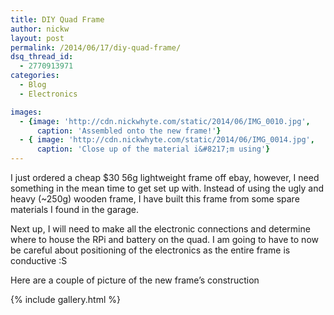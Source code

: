 ```yaml
---
title: DIY Quad Frame
author: nickw
layout: post
permalink: /2014/06/17/diy-quad-frame/
dsq_thread_id:
  - 2770913971
categories:
  - Blog
  - Electronics

images: 
  - {image: 'http://cdn.nickwhyte.com/static/2014/06/IMG_0010.jpg',
      caption: 'Assembled onto the new frame!'}
  - { image: 'http://cdn.nickwhyte.com/static/2014/06/IMG_0014.jpg',
      caption: 'Close up of the material i&#8217;m using'}
---
```

I just ordered a cheap $30 56g lightweight frame off ebay, however, I need something in the mean time to get set up with. Instead of using the ugly and heavy (~250g) wooden frame, I have built this frame from some spare materials I found in the garage.

Next up, I will need to make all the electronic connections and determine where to house the RPi and battery on the quad. I am going to have to now be careful about positioning of the electronics as the entire frame is conductive :S

Here are a couple of picture of the new frame&#8217;s construction

{% include gallery.html %}